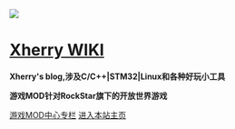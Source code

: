 ![](https://pic.xhcheats.cn/assets/2024/02/16/143641.png)

# [**Xherry WIKI**](?id=Xherry)

**Xherry's blog,涉及C/C++|STM32|Linux和各种好玩小工具**

**游戏MOD针对RockStar旗下的开放世界游戏**

<span id="busuanzi_container_site_pv" style='display:none'>
    👀 本站总访问量：<span id="busuanzi_value_site_pv"></span> 次
</span>
<span id="busuanzi_container_site_uv" style='display:none'>
    | 🚴‍♂️ 本站总访客数：<span id="busuanzi_value_site_uv"></span> 人
</span>

[游戏MOD中心专栏](https://docs.xhcheats.cn/#) [进入本站主页](README.md)


